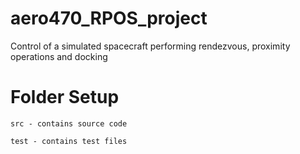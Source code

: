 # aero470_RPOS_project
 Control of a simulated spacecraft performing rendezvous, proximity operations and docking

# Folder Setup

    src - contains source code

    test - contains test files

